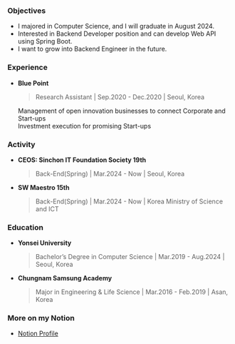### Objectives
- I majored in Computer Science, and I will graduate in August 2024.
- Interested in Backend Developer position and can develop Web API using Spring Boot.
- I want to grow into Backend Engineer in the future.


### Experience

- **Blue Point**  
  > Research Assistant |  Sep.2020 - Dec.2020  |  Seoul, Korea
  
  Management of open innovation businesses to connect Corporate and Start-ups  
  Investment execution for promising Start-ups

### Activity

- **CEOS: Sinchon IT Foundation Society 19th**
  > Back-End(Spring) | Mar.2024 - Now | Seoul, Korea

- **SW Maestro 15th**
  > Back-End(Spring) | Mar.2024 - Now | Korea Ministry of Science and ICT


### Education

- **Yonsei University**
  > Bachelor’s Degree in Computer Science | Mar.2019 - Aug.2024 | Seoul, Korea

- **Chungnam Samsung Academy**
  > Major in Engineering & Life Science | Mar.2016 - Feb.2019 | Asan, Korea


### More on my Notion

- [Notion Profile](https://yh-color.notion.site/Yeonghwan-Jang-156cc9d2766a42f89590151e1323c98c?pvs=4)
